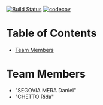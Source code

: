 [![Build Status](https://travis-ci.org/dansegful/supermarket-receipt.svg?branch=master)](https://travis-ci.org/dansegful/supermarket-receipt)
[![codecov](https://codecov.io/gh/dansegful/supermarket-receipt/branch/master/graph/badge.svg)](https://codecov.io/gh/dansegful/supermarket-receipt)
# Table of Contents



* [Team Members](#team-members)



# <a name="team-members"></a>Team Members

* "SEGOVIA MERA Daniel"
* "CHETTO Rida"
